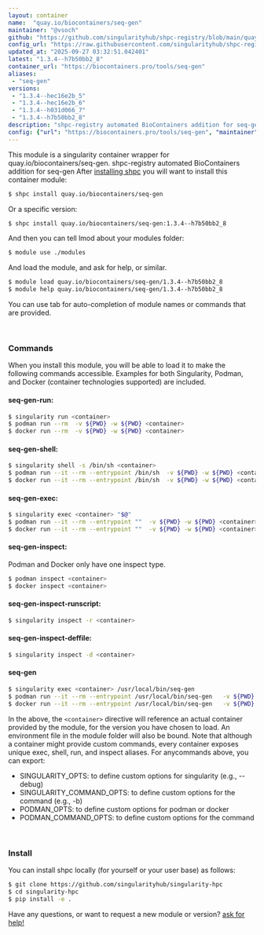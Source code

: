 ```yaml
---
layout: container
name:  "quay.io/biocontainers/seq-gen"
maintainer: "@vsoch"
github: "https://github.com/singularityhub/shpc-registry/blob/main/quay.io/biocontainers/seq-gen/container.yaml"
config_url: "https://raw.githubusercontent.com/singularityhub/shpc-registry/main/quay.io/biocontainers/seq-gen/container.yaml"
updated_at: "2025-09-27 03:32:51.042401"
latest: "1.3.4--h7b50bb2_8"
container_url: "https://biocontainers.pro/tools/seq-gen"
aliases:
 - "seq-gen"
versions:
 - "1.3.4--hec16e2b_5"
 - "1.3.4--hec16e2b_6"
 - "1.3.4--h031d066_7"
 - "1.3.4--h7b50bb2_8"
description: "shpc-registry automated BioContainers addition for seq-gen"
config: {"url": "https://biocontainers.pro/tools/seq-gen", "maintainer": "@vsoch", "description": "shpc-registry automated BioContainers addition for seq-gen", "latest": {"1.3.4--h7b50bb2_8": "sha256:545e27de3b6e6a67decf3e94bea11874917880fa087afde3d7835748c5cb0696"}, "tags": {"1.3.4--hec16e2b_5": "sha256:0eb70dcc3eec532514832056071ba3d9ec250807ef9268e2ceebc91d71d85e39", "1.3.4--hec16e2b_6": "sha256:14a0659111fa4b722cd21db1eebea72ee3ec2ab2e5833215935690565f925961", "1.3.4--h031d066_7": "sha256:04e12317a609a3b2a1c2322901d9fd18f273b9d9e358f896dab2fbf7ca220d3f", "1.3.4--h7b50bb2_8": "sha256:545e27de3b6e6a67decf3e94bea11874917880fa087afde3d7835748c5cb0696"}, "docker": "quay.io/biocontainers/seq-gen", "aliases": {"seq-gen": "/usr/local/bin/seq-gen"}}
---
```


This module is a singularity container wrapper for quay.io/biocontainers/seq-gen.
shpc-registry automated BioContainers addition for seq-gen
After [installing shpc](#install) you will want to install this container module:


```bash
$ shpc install quay.io/biocontainers/seq-gen
```

Or a specific version:

```bash
$ shpc install quay.io/biocontainers/seq-gen:1.3.4--h7b50bb2_8
```

And then you can tell lmod about your modules folder:

```bash
$ module use ./modules
```

And load the module, and ask for help, or similar.

```bash
$ module load quay.io/biocontainers/seq-gen/1.3.4--h7b50bb2_8
$ module help quay.io/biocontainers/seq-gen/1.3.4--h7b50bb2_8
```

You can use tab for auto-completion of module names or commands that are provided.

<br>

### Commands

When you install this module, you will be able to load it to make the following commands accessible.
Examples for both Singularity, Podman, and Docker (container technologies supported) are included.

#### seq-gen-run:

```bash
$ singularity run <container>
$ podman run --rm  -v ${PWD} -w ${PWD} <container>
$ docker run --rm  -v ${PWD} -w ${PWD} <container>
```

#### seq-gen-shell:

```bash
$ singularity shell -s /bin/sh <container>
$ podman run --it --rm --entrypoint /bin/sh  -v ${PWD} -w ${PWD} <container>
$ docker run --it --rm --entrypoint /bin/sh  -v ${PWD} -w ${PWD} <container>
```

#### seq-gen-exec:

```bash
$ singularity exec <container> "$@"
$ podman run --it --rm --entrypoint ""  -v ${PWD} -w ${PWD} <container> "$@"
$ docker run --it --rm --entrypoint ""  -v ${PWD} -w ${PWD} <container> "$@"
```

#### seq-gen-inspect:

Podman and Docker only have one inspect type.

```bash
$ podman inspect <container>
$ docker inspect <container>
```

#### seq-gen-inspect-runscript:

```bash
$ singularity inspect -r <container>
```

#### seq-gen-inspect-deffile:

```bash
$ singularity inspect -d <container>
```


#### seq-gen

```bash
$ singularity exec <container> /usr/local/bin/seq-gen
$ podman run --it --rm --entrypoint /usr/local/bin/seq-gen   -v ${PWD} -w ${PWD} <container> -c " $@"
$ docker run --it --rm --entrypoint /usr/local/bin/seq-gen   -v ${PWD} -w ${PWD} <container> -c " $@"
```



In the above, the `<container>` directive will reference an actual container provided
by the module, for the version you have chosen to load. An environment file in the
module folder will also be bound. Note that although a container
might provide custom commands, every container exposes unique exec, shell, run, and
inspect aliases. For anycommands above, you can export:

 - SINGULARITY_OPTS: to define custom options for singularity (e.g., --debug)
 - SINGULARITY_COMMAND_OPTS: to define custom options for the command (e.g., -b)
 - PODMAN_OPTS: to define custom options for podman or docker
 - PODMAN_COMMAND_OPTS: to define custom options for the command

<br>

### Install

You can install shpc locally (for yourself or your user base) as follows:

```bash
$ git clone https://github.com/singularityhub/singularity-hpc
$ cd singularity-hpc
$ pip install -e .
```

Have any questions, or want to request a new module or version? [ask for help!](https://github.com/singularityhub/singularity-hpc/issues)